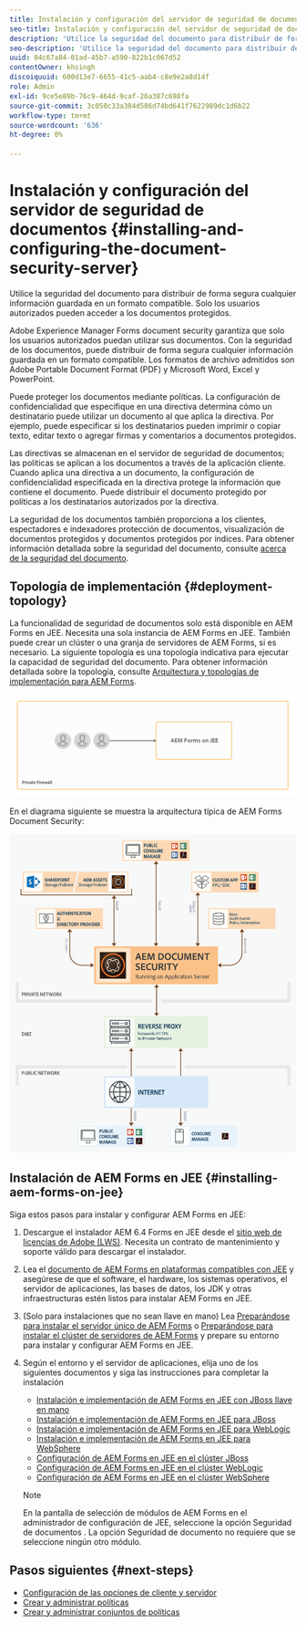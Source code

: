 ```yaml
---
title: Instalación y configuración del servidor de seguridad de documentos
seo-title: Instalación y configuración del servidor de seguridad de documentos
description: 'Utilice la seguridad del documento para distribuir de forma segura cualquier información guardada en un formato compatible. Solo los usuarios autorizados pueden acceder a los documentos protegidos. '
seo-description: 'Utilice la seguridad del documento para distribuir de forma segura cualquier información guardada en un formato compatible. Solo los usuarios autorizados pueden acceder a los documentos protegidos. '
uuid: 04c67a84-01ad-45b7-a590-822b1c067d52
contentOwner: khsingh
discoiquuid: 600d13e7-6655-41c5-aab4-c8e9e2a8d14f
role: Admin
exl-id: 9ce5e89b-76c9-464d-9caf-26a387c698fa
source-git-commit: 3c050c33a384d586d74bd641f7622989dc1d6b22
workflow-type: tm+mt
source-wordcount: '636'
ht-degree: 0%

---
```


# Instalación y configuración del servidor de seguridad de documentos {#installing-and-configuring-the-document-security-server}

Utilice la seguridad del documento para distribuir de forma segura cualquier información guardada en un formato compatible. Solo los usuarios autorizados pueden acceder a los documentos protegidos.

Adobe Experience Manager Forms document security garantiza que solo los usuarios autorizados puedan utilizar sus documentos. Con la seguridad de los documentos, puede distribuir de forma segura cualquier información guardada en un formato compatible. Los formatos de archivo admitidos son Adobe Portable Document Format (PDF) y Microsoft Word, Excel y PowerPoint.

Puede proteger los documentos mediante políticas. La configuración de confidencialidad que especifique en una directiva determina cómo un destinatario puede utilizar un documento al que aplica la directiva. Por ejemplo, puede especificar si los destinatarios pueden imprimir o copiar texto, editar texto o agregar firmas y comentarios a documentos protegidos.

Las directivas se almacenan en el servidor de seguridad de documentos; las políticas se aplican a los documentos a través de la aplicación cliente. Cuando aplica una directiva a un documento, la configuración de confidencialidad especificada en la directiva protege la información que contiene el documento. Puede distribuir el documento protegido por políticas a los destinatarios autorizados por la directiva.

La seguridad de los documentos también proporciona a los clientes, espectadores e indexadores protección de documentos, visualización de documentos protegidos y documentos protegidos por índices. Para obtener información detallada sobre la seguridad del documento, consulte [acerca de la seguridad del documento](/help/forms/using/admin-help/document-security.md).

## Topología de implementación  {#deployment-topology}

La funcionalidad de seguridad de documentos solo está disponible en AEM Forms en JEE. Necesita una sola instancia de AEM Forms en JEE. También puede crear un clúster o una granja de servidores de AEM Forms, si es necesario. La siguiente topología es una topología indicativa para ejecutar la capacidad de seguridad del documento. Para obtener información detallada sobre la topología, consulte [Arquitectura y topologías de implementación para AEM Forms](aem-forms-architecture-deployment.md).

<!--fix above link-->

![](do-not-localize/document-security-server_topology.png)

En el diagrama siguiente se muestra la arquitectura típica de AEM Forms Document Security:

![](do-not-localize/document-security-typical-environment.png)

## Instalación de AEM Forms en JEE {#installing-aem-forms-on-jee}

Siga estos pasos para instalar y configurar AEM Forms en JEE:

1. Descargue el instalador AEM 6.4 Forms en JEE desde el [sitio web de licencias de Adobe (LWS)](https://licensing.adobe.com/). Necesita un contrato de mantenimiento y soporte válido para descargar el instalador.
1. Lea el [documento de AEM Forms en plataformas compatibles con JEE](/help/forms/using/aem-forms-jee-supported-platforms.md) y asegúrese de que el software, el hardware, los sistemas operativos, el servidor de aplicaciones, las bases de datos, los JDK y otras infraestructuras estén listos para instalar AEM Forms en JEE.
1. (Solo para instalaciones que no sean llave en mano) Lea [Preparándose para instalar el servidor único de AEM Forms](https://www.adobe.com/go/learn_aemforms_prepareInstallsingle_64) o [Preparándose para instalar el clúster de servidores de AEM Forms](https://www.adobe.com/go/learn_aemforms_prepareInstallcluster_64) y prepare su entorno para instalar y configurar AEM Forms en JEE.
1. Según el entorno y el servidor de aplicaciones, elija uno de los siguientes documentos y siga las instrucciones para completar la instalación

   * [Instalación e implementación de AEM Forms en JEE con JBoss llave en mano](https://www.adobe.com/go/learn_aemforms_installTurnkey_64)
   * [Instalación e implementación de AEM Forms en JEE para JBoss](https://www.adobe.com/go/learn_aemforms_installJBoss_64)
   * [Instalación e implementación de AEM Forms en JEE para WebLogic](https://www.adobe.com/go/learn_aemforms_installWebLogic_64)
   * [Instalación e implementación de AEM Forms en JEE para WebSphere](https://www.adobe.com/go/learn_aemforms_installWebSphere_64)
   * [Configuración de AEM Forms en JEE en el clúster JBoss](https://www.adobe.com/go/learn_aemforms_clusterJBoss_64)
   * [Configuración de AEM Forms en JEE en el clúster WebLogic](https://www.adobe.com/go/learn_aemforms_clusterWebLogic_64)
   * [Configuración de AEM Forms en JEE en el clúster WebSphere](https://www.adobe.com/go/learn_aemforms_clusterWebSphere_64)

   >[!NOTE]
   >
   >En la pantalla de selección de módulos de AEM Forms en el administrador de configuración de JEE, seleccione la opción Seguridad de documentos . La opción Seguridad de documento no requiere que se seleccione ningún otro módulo.

## Pasos siguientes {#next-steps}

* [Configuración de las opciones de cliente y servidor](/help/forms/using/admin-help/configuring-client-server-options.md)
* [Crear y administrar políticas](/help/forms/using/admin-help/creating-policies.md)
* [Crear y administrar conjuntos de políticas](/help/forms/using/admin-help/creating-policy-sets.md)
